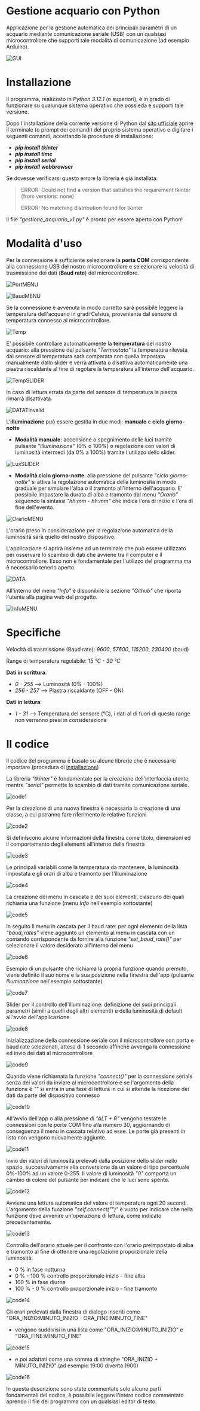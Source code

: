# Gestione acquario con Python
 Applicazione per la gestione automatica dei principali parametri di un acquario mediante comunicazione seriale (USB) con un qualsiasi microcontrollore che supporti tale modalità di comunicazione (ad esempio Arduino).
 
 ![GUI](https://github.com/Simv135/Gestione-acquario-con-Python/assets/109431365/5013f7c2-8518-48df-956f-36dd1349c51f)

# Installazione
 Il programma, realizzato in *Python 3.12.1* (o superiori), è in grado di funzionare su qualunque sistema operativo che possieda e supporti tale versione.
 
 Dopo l'installazione della corrente versione di Python dal [sito ufficiale](https://www.python.org/downloads/) aprire il terminale (o prompt dei comandi) del proprio sistema operativo e digitare i seguenti 
comandi, accettando le procedure di installazione:
  + ***pip install tkinter***
  + ***pip install time***
  + ***pip install serial***
  + ***pip install webbrowser***
 
 Se dovesse verificarsi questo errore la libreria è già installata:
  > ERROR: Could not find a version that satisfies the requirement tkinter (from versions: none)
  > 
  > ERROR: No matching distribution found for tkinter
 
 Il file *"gestione_acquario_v1.py"* è pronto per essere aperto con Python!
 
# Modalità d'uso
 Per la connessione è sufficiente selezionare la **porta COM** corrispondente alla connessione USB del nostro microcontrollore e selezionare la velocità di trasmissione dei dati (**Baud rate**) del microcontrollore.

![PortMENU](https://github.com/Simv135/Gestione-acquario-con-Python/assets/109431365/a58586ba-6dff-4b94-979a-2ebaf0cb5ce1)

![BaudMENU](https://github.com/Simv135/Gestione-acquario-con-Python/assets/109431365/9bfc9bcb-a000-411b-9653-d2295b1ddec7)

 Se la connessione è avvenuta in modo corretto sarà possibile leggere la temperatura dell'acquario in gradi Celsius, proveniente dal sensore di temperatura connesso al microcontrollore.

![Temp](https://github.com/Simv135/Gestione-acquario-con-Python/assets/109431365/4ef568e8-65f8-426a-83be-68ab85f73cd7)

 E' possibile controllare automaticamente la **temperatura** del nostro acquario: alla pressione del pulsante *"Termostato"* la temperatura rilevata dal sensore di temperatura sarà comparata con quella impostata manualmente dallo slider e verrà attivata o disattiva automaticamente una piastra riscaldante al fine di regolare la temperatura all'interno dell'acquario.

![TempSLIDER](https://github.com/Simv135/Gestione-acquario-con-Python/assets/109431365/c151843f-c61c-47c5-b1ed-04f97ee7f9bc)

 In caso di lettura errata da parte del sensore di temperatura la piastra rimarrà disattivata.

![DATATinvalid](https://github.com/Simv135/Gestione-acquario-con-Python/assets/109431365/36507ac1-78b9-420c-b431-9a397188663d)

 L'**illuminazione** può essere gestita in due modi: **manuale** e **ciclo giorno-notte**

 + **Modalità manuale**: accensione o spegnimento delle luci tramite pulsante *"Illuminazione"* (0% o 100%) o regolazione con valori di luminosità intermedi (da 0% a 100%) tramite l'utilizzo dello slider.

![LuxSLIDER](https://github.com/Simv135/Gestione-acquario-con-Python/assets/109431365/d6c436df-b270-4d1c-a11d-4f4854e0f70b)

 + **Modalità ciclo giorno-notte**: alla pressione del pulsante *"ciclo giorno-notte"* si attiva la regolazione automatica della luminosità in modo graduale per simulare l'alba o il tramonto all'interno 
 dell'acquario. E' possibile impostare la durata di alba e tramonto dal menu *"Orario"* seguendo la sintassi *"hh:mm - hh:mm"* che indica l'ora di inizio e l'ora di fine dell'evento.

![OrarioMENU](https://github.com/Simv135/Gestione-acquario-con-Python/assets/109431365/4e0db3a3-a1fe-419a-a699-0e9052f6d0df)

 L'orario preso in considerazione per la regolazione automatica della luminosità sarà quello del nostro dispositivo.

 L'applicazione si aprirà insieme ad un terminale che può essere utilizzato per osservare lo scambio di dati che avviene tra il computer e il microcontrollore. Esso non è fondamentale 
 per l'utilizzo del programma ma è necessario tenerlo aperto.

 ![DATA](https://github.com/Simv135/Gestione-acquario-con-Python/assets/109431365/19354984-7024-4a4d-bddf-4498dec26409)

 All'interno del menu *"Info"* è disponibile la sezione *"Github"* che riporta l'utente alla pagina web del progetto.

 ![InfoMENU](https://github.com/Simv135/Gestione-acquario-con-Python/assets/109431365/7ed1e28f-340c-4d13-bbd6-943ea943f861)

# Specifiche
 Velocità di trasmissione (Baud rate): *9600*, *57600*, *115200*, *230400* (baud)

 Range di temperatura regolabile: *15 °C - 30 °C*

 **Dati in scrittura**:
 
 + *0 - 255*     --> Luminosità (0% - 100%)
 + *256 - 257*   --> Piastra riscaldante (OFF - ON)

 **Dati in lettura**:
 
 + *1 - 31* --> Temperatura del sensore (°C), i dati al di fuori di questo range non verranno presi in considerazione

# Il codice

Il codice del programma è basato su alcune librerie che è necessario importare (procedura di [installazione](#Installazione))

La libreria *"tkinter"* è fondamentale per la creazione dell'interfaccia utente, mentre *"serial"* permette lo scambio di dati tramite comunicazione seriale.

![code1](https://github.com/Simv135/Gestione-acquario-con-Python/assets/109431365/57b0946f-7470-46d2-aff9-9de032e70591)

Per la creazione di una nuova finestra è necessaria la creazione di una classe, a cui potranno fare riferimento le relative funzioni

![code2](https://github.com/Simv135/Gestione-acquario-con-Python/assets/109431365/808d9619-1446-428e-b001-7343a924e98b)

Si definiscono alcune informazioni della finestra come titolo, dimensioni ed il comportamento degli elementi all'interno della finestra

![code3](https://github.com/Simv135/Gestione-acquario-con-Python/assets/109431365/6fde139c-61fb-44b7-9be0-d88914859e7d)

Le principali variabili come la temperatura da mantenere, la luminosità impostata e gli orari di alba e tramonto per l'illuminazione

![code4](https://github.com/Simv135/Gestione-acquario-con-Python/assets/109431365/ec2b4123-81c0-43a8-9eb9-83f2b0e8cfea)

La creazione dei menu in cascata e dei suoi elementi, ciascuno dei quali richiama una funzione (menu *Info* nell'esempio sottostante)

![code5](https://github.com/Simv135/Gestione-acquario-con-Python/assets/109431365/ee10d6bd-44ae-4d14-9345-7c05f317b213)

In seguito il menu in cascata per il baud rate: per ogni elemento della lista *"baud_rates"* viene aggiunto un elemento al menu in cascata con un comando corrispondente da fornire alla funzione *"set_baud_rate()"* per selezionare il valore desiderato all'interno del menu

![code6](https://github.com/Simv135/Gestione-acquario-con-Python/assets/109431365/efc56952-e941-42c8-b32f-235c16335191)

Esempio di un pulsante che richiama la propria funzione quando premuto, viene definito il suo nome e la sua posizione nella finestra dell'app (pulsante *Illuminazione* nell'esempio sottostante)

![code7](https://github.com/Simv135/Gestione-acquario-con-Python/assets/109431365/9181c0b4-e937-44cc-b1c0-ee29b5a7f889)

Slider per il controllo dell'illuminazione: definizione dei suoi principali parametri (simili a quelli degli altri elementi) e della luminosità di default all'avvio dell'applicazione

![code8](https://github.com/Simv135/Gestione-acquario-con-Python/assets/109431365/d7c06945-aab0-42a9-8289-d4469913b890)

Inizializzazione della connessione seriale con il microcontrollore con porta e baud rate selezionati, attesa di 1 secondo affinchè avvenga la connessione ed invio dei dati al microcontrollore

![code9](https://github.com/Simv135/Gestione-acquario-con-Python/assets/109431365/512de9cf-8e74-45d5-a723-a831e34eeb34)

Quando viene richiamata la funzione *"connect()"* per la connessione seriale senza dei valori da inviare al microcontrollore e se l'argomento della funzione è *""* si entra in una fase di lettura in cui si attende la ricezione dei dati da parte del dispositivo connesso

![code10](https://github.com/Simv135/Gestione-acquario-con-Python/assets/109431365/2207f1d3-7c98-495d-997c-91b2a74fade3)

All'avvio dell'app o alla pressione di *"ALT + R"* vengono testate le connessioni con le porte COM fino alla numero 30, aggiornando di conseguenza il menu in cascata relativo ad esse. Le porte già presenti in lista non vengono nuovamente aggiunte.

![code11](https://github.com/Simv135/Gestione-acquario-con-Python/assets/109431365/dda71044-ed03-446b-9046-e74cd928f43d)

Invio dei valori di luminosità prelevati dalla posizione dello slider nello spazio, successivamente alla conversione da un valore di tipo percentuale 0%-100% ad un valore 0-255. Il valore di luminosità *"0"* comporta un cambio di colore del pulsante per indicare che le luci sono spente.

![code12](https://github.com/Simv135/Gestione-acquario-con-Python/assets/109431365/6d8da238-e46a-4fdf-b876-f31fe6f4559c)

Avviene una lettura automatica del valore di temperatura ogni 20 secondi. L'argomento della funzione *"self.connect("")"* è vuoto per indicare che nella funzione deve avvenire un'operazione di lettura, come indicato precedentemente.

![code13](https://github.com/Simv135/Gestione-acquario-con-Python/assets/109431365/7dbd4527-0546-4aa1-a67d-4af5a338c6f6)

Controllo dell'orario attuale per il confronto con l'orario preimpostato di alba e tramonto al fine di ottenere una regolazione proporzionale della luminosità:
+ 0 % in fase notturna
+ 0 % - 100 % controllo proporzionale inizio - fine alba
+ 100 % in fase diurna
+ 100 % - 0 % controllo proporzionale inizio - fine tramonto

![code14](https://github.com/Simv135/Gestione-acquario-con-Python/assets/109431365/b00dc8d8-153d-4cbf-b759-3d1fc18a35c9)

Gli orari prelevati dalla finestra di dialogo inseriti come "ORA_INIZIO:MINUTO_INIZIO - ORA_FINE:MINUTO_FINE"
+ vengono suddivisi in una lista come "ORA_INIZIO:MINUTO_INIZIO" e "ORA_FINE:MINUTO_FINE"

![code15](https://github.com/Simv135/Gestione-acquario-con-Python/assets/109431365/83051718-7d9f-4887-9beb-6b050d1114d2)

+ e poi adattati come una somma di stringhe "ORA_INIZIO + MINUTO_INIZIO" (ad esempio 19:00 diventa 1900)

![code16](https://github.com/Simv135/Gestione-acquario-con-Python/assets/109431365/3bc117c7-9f5b-4b03-8766-c87255c5ea3b)

In questa descrizione sono state commentate solo alcune parti fondamentali del codice, è possibile leggere l'intero codice commentato aprendo il file del programma con un qualsiasi editor di testo.
